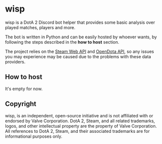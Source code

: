 # wisp
wisp is a DotA 2 Discord bot helper that provides some basic analysis over played matches, players and more.

The bot is written in Python and can be easily hosted by whoever wants, by following the steps described in the **how to host** section.

The project relies on the [Steam Web API](https://developer.valvesoftware.com/wiki/Steam_Web_API) and [OpenDota API](https://www.opendota.com/), so any issues you may experience may be caused due to the problems with these data providers.

## How to host
It's empty for now.

## Copyright
wisp, is an independent, open-source initiative and is not affiliated with or endorsed by Valve Corporation. DotA 2, Steam, and all related trademarks, logos, and other intellectual property are the property of Valve Corporation. All references to DotA 2, Steam, and their associated trademarks are for informational purposes only.
